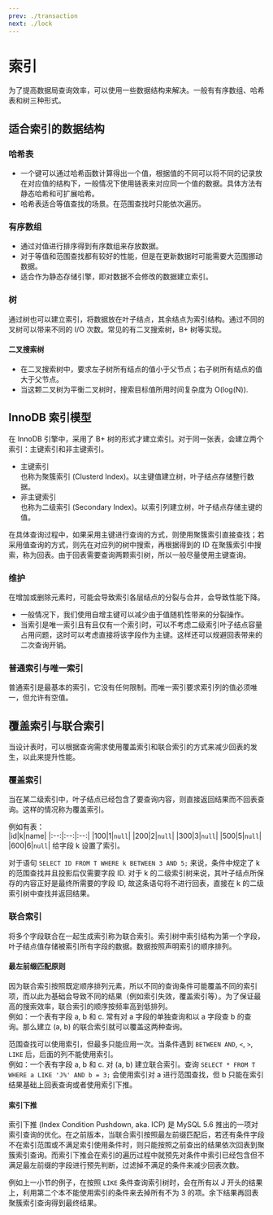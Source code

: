 ```yaml
---
prev: ./transaction
next: ./lock
---
```


# 索引
为了提高数据局查询效率，可以使用一些数据结构来解决。一般有有序数组、哈希表和树三种形式。  

## 适合索引的数据结构
### 哈希表
+ 一个键可以通过哈希函数计算得出一个值，根据值的不同可以将不同的记录放在对应值的结构下，一般情况下使用链表来对应同一个值的数据。具体方法有静态哈希和可扩展哈希。  
+ 哈希表适合等值查找的场景。在范围查找时只能依次遍历。

### 有序数组
+ 通过对值进行排序得到有序数组来存放数据。  
+ 对于等值和范围查找都有较好的性能，但是在更新数据时可能需要大范围挪动数据。  
+ 适合作为静态存储引擎，即对数据不会修改的数据建立索引。

### 树
通过树也可以建立索引，将数据放在叶子结点，其余结点为索引结构。通过不同的叉树可以带来不同的 I/O 次数。常见的有二叉搜索树，B+ 树等实现。  

#### 二叉搜索树
+ 在二叉搜索树中，要求左子树所有结点的值小于父节点；右子树所有结点的值大于父节点。
+ 当这颗二叉树为平衡二叉树时，搜索目标值所用时间复杂度为 O(log(N)).
 
## InnoDB 索引模型
在 InnoDB 引擎中，采用了 B+ 树的形式才建立索引。对于同一张表，会建立两个索引：主键索引和非主键索引。  
+ 主键索引  
  也称为聚簇索引 (Clusterd Index)。以主键值建立树，叶子结点存储整行数据。
+ 非主键索引  
  也称为二级索引 (Secondary Index)。以索引列建立树，叶子结点存储主键的值。  

在具体查询过程中，如果采用主键进行查询的方式，则使用聚簇索引直接查找；若采用值查询的方式，则先在对应列的树中搜索，再根据得到的 ID 在聚簇索引中搜索，称为回表。由于回表需要查询两颗索引树，所以一般尽量使用主键查询。  

### 维护
在增加或删除元素时，可能会导致索引各层结点的分裂与合并，会导致性能下降。  
+ 一般情况下，我们使用自增主键可以减少由于值随机性带来的分裂操作。  
+ 当索引是唯一索引且有且仅有一个索引时，可以不考虑二级索引叶子结点容量占用问题，这时可以考虑直接将该字段作为主键。这样还可以规避回表带来的二次查询开销。  

### 普通索引与唯一索引
普通索引是最基本的索引，它没有任何限制。而唯一索引要求索引列的值必须唯一，但允许有空值。

## 覆盖索引与联合索引
当设计表时，可以根据查询需求使用覆盖索引和联合索引的方式来减少回表的发生，以此来提升性能。  

### 覆盖索引
当在某二级索引中，叶子结点已经包含了要查询内容，则直接返回结果而不回表查询。这样的情况称为覆盖索引。  

例如有表：  
|id|k|name|
|:--:|:--:|:--:|
|100|1|`null`|
|200|2|`null`|
|300|3|`null`|
|500|5|`null`|
|600|6|`null`|
给字段 k 设置了索引。  

对于语句 `SELECT ID FROM T WHERE k BETWEEN 3 AND 5;` 来说，条件中规定了 k 的范围查找并且投影后仅需要字段 ID. 对于 k 的二级索引树来说，其叶子结点所保存的内容正好是最终所需要的字段 ID, 故这条语句将不进行回表，直接在 k 的二级索引树中查找并返回结果。  

### 联合索引
将多个字段联合在一起生成索引称为联合索引。索引树中索引结构为第一个字段，叶子结点值存储被索引所有字段的数据。数据按照声明索引的顺序排列。  

#### 最左前缀匹配原则
因为联合索引按照既定顺序排列元素，所以不同的查询条件可能覆盖不同的索引项，而以此为基础会导致不同的结果（例如索引失效，覆盖索引等）。为了保证最高的搜索效率，联合索引的顺序按频率高到低排列。  
例如：一个表有字段 a, b 和 c. 常有对 a 字段的单独查询和以 a 字段查 b 的查询。那么建立 (a, b) 的联合索引就可以覆盖这两种查询。  

范围查找可以使用索引，但最多只能应用一次。当条件遇到 `BETWEEN AND`, `<`, `>`, `LIKE` 后，后面的列不能使用索引。  
例如：一个表有字段 a, b 和 c. 对 (a, b) 建立联合索引。查询 `SELECT * FROM T WHERE a LIKE 'J%' AND b = 3;` 会使用索引对 a 进行范围查找，但 b 只能在索引结果基础上回表查询或者使用索引下推。

#### 索引下推 <Badge text="MySQL 5.6+"/>
索引下推 (Index Condition Pushdown, aka. ICP) 是 MySQL 5.6 推出的一项对索引查询的优化。在之前版本，当联合索引按照最左前缀匹配后，若还有条件字段不在索引范围或不满足索引使用条件时，则只能按照之前查出的结果依次回表到聚簇索引查询。而索引下推会在索引的遍历过程中就预先对条件中索引已经包含但不满足最左前缀的字段进行预先判断，过滤掉不满足的条件来减少回表次数。  

例如上一小节的例子，在按照 `LIKE` 条件查询索引树时，会在所有以 J 开头的结果上，利用第二个本不能使用索引的条件来去掉所有不为 3 的项。余下结果再回表聚簇索引查询得到最终结果。  